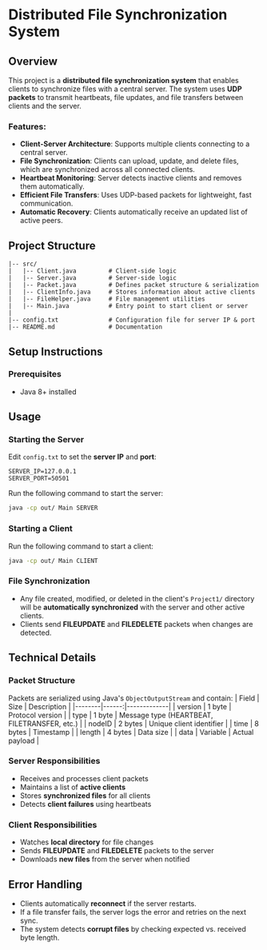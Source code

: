 # Distributed File Synchronization System

## Overview
This project is a **distributed file synchronization system** that enables clients to synchronize files with a central server. The system uses **UDP packets** to transmit heartbeats, file updates, and file transfers between clients and the server.

### Features:
- **Client-Server Architecture**: Supports multiple clients connecting to a central server.
- **File Synchronization**: Clients can upload, update, and delete files, which are synchronized across all connected clients.
- **Heartbeat Monitoring**: Server detects inactive clients and removes them automatically.
- **Efficient File Transfers**: Uses UDP-based packets for lightweight, fast communication.
- **Automatic Recovery**: Clients automatically receive an updated list of active peers.

## Project Structure
```
|-- src/
|   |-- Client.java         # Client-side logic
|   |-- Server.java         # Server-side logic
|   |-- Packet.java         # Defines packet structure & serialization
|   |-- ClientInfo.java     # Stores information about active clients
|   |-- FileHelper.java     # File management utilities
|   |-- Main.java           # Entry point to start client or server
|
|-- config.txt              # Configuration file for server IP & port
|-- README.md               # Documentation
```

## Setup Instructions
### Prerequisites
- Java 8+ installed

## Usage
### **Starting the Server**
Edit `config.txt` to set the **server IP** and **port**:
   ```
   SERVER_IP=127.0.0.1
   SERVER_PORT=50501
   ```

Run the following command to start the server:
```sh
java -cp out/ Main SERVER
```

### **Starting a Client**
Run the following command to start a client:
```sh
java -cp out/ Main CLIENT
```

### **File Synchronization**
- Any file created, modified, or deleted in the client's `Project1/` directory will be **automatically synchronized** with the server and other active clients.
- Clients send **FILEUPDATE** and **FILEDELETE** packets when changes are detected.

## Technical Details
### Packet Structure
Packets are serialized using Java's `ObjectOutputStream` and contain:
| Field  | Size  | Description |
|--------|------:|-------------|
| version  | 1 byte | Protocol version |
| type     | 1 byte | Message type (HEARTBEAT, FILETRANSFER, etc.) |
| nodeID   | 2 bytes | Unique client identifier |
| time     | 8 bytes | Timestamp |
| length   | 4 bytes | Data size |
| data     | Variable | Actual payload |

### Server Responsibilities
- Receives and processes client packets
- Maintains a list of **active clients**
- Stores **synchronized files** for all clients
- Detects **client failures** using heartbeats

### Client Responsibilities
- Watches **local directory** for file changes
- Sends **FILEUPDATE** and **FILEDELETE** packets to the server
- Downloads **new files** from the server when notified

## Error Handling
- Clients automatically **reconnect** if the server restarts.
- If a file transfer fails, the server logs the error and retries on the next sync.
- The system detects **corrupt files** by checking expected vs. received byte length.
